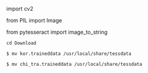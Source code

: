 import cv2

from PIL import Image

from pytesseract import image_to_string


`cd Download`

`$ mv kor.traineddata /usr/local/share/tessdata`

`$ mv chi_tra.traineddata /usr/local/share/tessdata`
